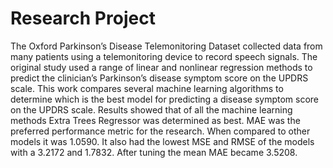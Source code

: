 # Research Project

The Oxford Parkinson’s Disease Telemonitoring Dataset collected data from many patients using a telemonitoring device to record speech signals. The original study used a range of linear and nonlinear regression methods to predict the clinician’s Parkinson’s disease symptom score on the UPDRS scale. This work compares several machine learning algorithms to determine which is the best model for predicting a disease symptom score on the UPDRS scale. Results showed that of all the machine learning methods Extra Trees Regressor was determined as best. MAE was the preferred performance metric for the research. When compared to other models it was 1.0590. It also had the lowest MSE and RMSE of the models with a 3.2172 and 1.7832. After tuning the mean MAE became 3.5208.
